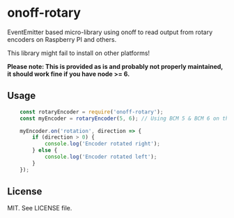 # onoff-rotary

EventEmitter based micro-library using onoff to read output from rotary encoders on Raspberry PI and others.

This library might fail to install on other platforms!

**Please note: This is provided as is and probably not properly maintained, it should work fine if you have node >= 6.**



## Usage

```js
    const rotaryEncoder = require('onoff-rotary');
    const myEncoder = rotaryEncoder(5, 6); // Using BCM 5 & BCM 6 on the PI

    myEncoder.on('rotation', direction => {
        if (direction > 0) {
            console.log('Encoder rotated right');
        } else {
            console.log('Encoder rotated left');
        }
    });
```



## License

MIT. See LICENSE file.
